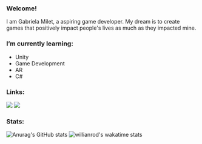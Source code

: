 ### Welcome!
I am Gabriela Milet, a aspiring game developer. My dream is to create games that positively impact people's lives as much as they impacted mine.

### I’m currently learning:
- Unity
- Game Development
- AR
- C#

### Links:
[<img src="https://img.shields.io/badge/linkedin-%23282a36.svg?&style=for-the-badge&logo=linkedin&logoColor=dd6387" />](https://www.linkedin.com/in/gabrielamilet/) <!-- [<img src="https://img.shields.io/badge/GitLab-282a36?style=for-the-badge&logo=gitlab&logoColor=dd6387" />](https://gitlab.com/jasbrela) --> [<img src="https://img.shields.io/badge/Itch.io-282a36?style=for-the-badge&logo=itch.io&logoColor=dd6387" />](https://jasbrela.itch.io)
<!-- [<img src="" />]() -->

### Stats:
![Anurag's GitHub stats](https://github-readme-stats.vercel.app/api?username=jasbrela&count_private=true&show_icons=true&theme=dracula&hide_border=true)
![willianrod's wakatime stats](https://github-readme-stats.vercel.app/api/wakatime?username=jasbrela&theme=dracula&hide_border=true)
